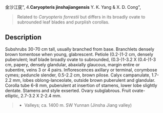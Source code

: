金沙江莸",
4.**Caryopteris jinshajiangensis** Y. K. Yang & X. D. Cong",

> Related to *Caryopteris forrestii* but differs in its broadly ovate to subrounded leaf blades and purplish corollas.

## Description
Subshrubs 30-70 cm tall, usually branched from base. Branchlets densely brown tomentose when young, glabrescent. Petiole (0.2-)1-2 cm, densely puberulent; leaf blade broadly ovate to subrounded, (0.3-)1-3.2 X  (0.4-)1-3 cm, papery, densely glandular, abaxially glaucous, margin entire or subentire, veins 3 or 4 pairs. Inflorescences axillary or terminal, corymbose cymes; peduncle slender, 0.5-2.2 cm, brown pilose. Calyx campanulate, 1.7-2.2 mm, lobes oblong-lanceolate, outside brown puberulent and glandular. Corolla tube 6-8 mm, puberulent at insertion of stamens, lower lobe slightly dentate. Stamens and style exserted. Ovary subglabrous. Fruit ovate-elliptic, 2.7-3.2 X   2-2.4 mm.

> * Valleys; ca. 1400 m. SW Yunnan (Jinsha Jiang valley)

